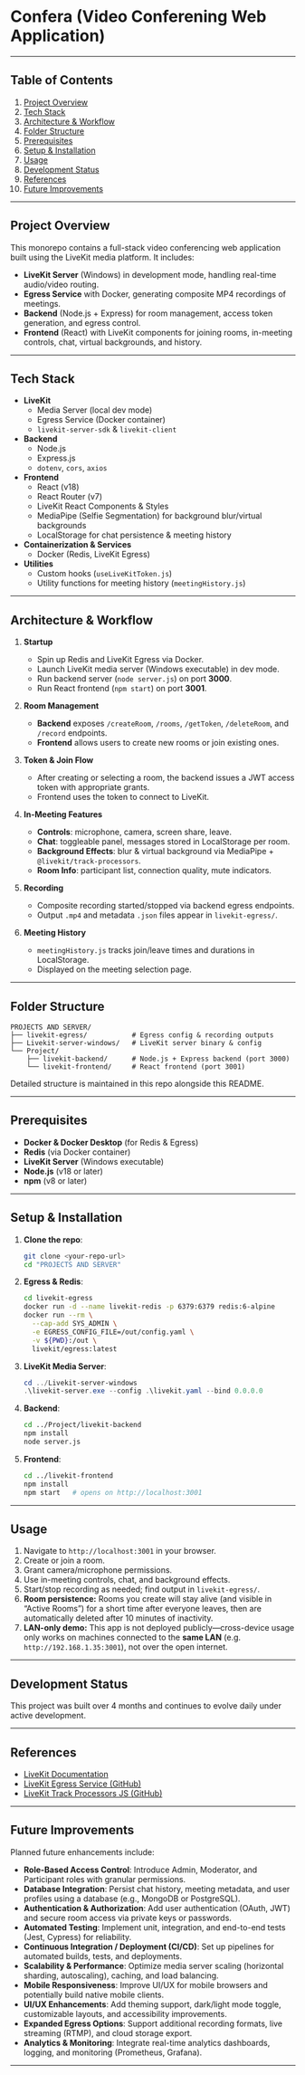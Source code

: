 # Confera (Video Conferening Web Application)


---

## Table of Contents
1. [Project Overview](#project-overview)
2. [Tech Stack](#tech-stack)
3. [Architecture & Workflow](#architecture--workflow)
4. [Folder Structure](#folder-structure)
5. [Prerequisites](#prerequisites)
6. [Setup & Installation](#setup--installation)
7. [Usage](#usage)
8. [Development Status](#development-status)
9. [References](#references)
10. [Future Improvements](#future-improvements)

---

## Project Overview
This monorepo contains a full-stack video conferencing web application built using the LiveKit media platform. It includes:

- **LiveKit Server** (Windows) in development mode, handling real-time audio/video routing.
- **Egress Service** with Docker, generating composite MP4 recordings of meetings.
- **Backend** (Node.js + Express) for room management, access token generation, and egress control.
- **Frontend** (React) with LiveKit components for joining rooms, in-meeting controls, chat, virtual backgrounds, and history.


---

## Tech Stack
- **LiveKit**
  - Media Server (local dev mode)
  - Egress Service (Docker container)
  - `livekit-server-sdk` & `livekit-client`
- **Backend**
  - Node.js
  - Express.js
  - `dotenv`, `cors`, `axios`
- **Frontend**
  - React (v18)
  - React Router (v7)
  - LiveKit React Components & Styles
  - MediaPipe (Selfie Segmentation) for background blur/virtual backgrounds
  - LocalStorage for chat persistence & meeting history
- **Containerization & Services**
  - Docker (Redis, LiveKit Egress)
- **Utilities**
  - Custom hooks (`useLiveKitToken.js`)
  - Utility functions for meeting history (`meetingHistory.js`)

---

## Architecture & Workflow
1. **Startup**
   - Spin up Redis and LiveKit Egress via Docker.
   - Launch LiveKit media server (Windows executable) in dev mode.
   - Run backend server (`node server.js`) on port **3000**.
   - Run React frontend (`npm start`) on port **3001**.

2. **Room Management**
   - **Backend** exposes `/createRoom`, `/rooms`, `/getToken`, `/deleteRoom`, and `/record` endpoints.
   - **Frontend** allows users to create new rooms or join existing ones.

3. **Token & Join Flow**
   - After creating or selecting a room, the backend issues a JWT access token with appropriate grants.
   - Frontend uses the token to connect to LiveKit.

4. **In-Meeting Features**
   - **Controls**: microphone, camera, screen share, leave.
   - **Chat**: toggleable panel, messages stored in LocalStorage per room.
   - **Background Effects**: blur & virtual background via MediaPipe + `@livekit/track-processors`.
   - **Room Info**: participant list, connection quality, mute indicators.

5. **Recording**
   - Composite recording started/stopped via backend egress endpoints.
   - Output `.mp4` and metadata `.json` files appear in `livekit-egress/`.

6. **Meeting History**
   - `meetingHistory.js` tracks join/leave times and durations in LocalStorage.
   - Displayed on the meeting selection page.

---

## Folder Structure
```
PROJECTS AND SERVER/
├── livekit-egress/           # Egress config & recording outputs
├── Livekit-server-windows/   # LiveKit server binary & config
└── Project/
    ├── livekit-backend/      # Node.js + Express backend (port 3000)
    └── livekit-frontend/     # React frontend (port 3001)
```  

Detailed structure is maintained in this repo alongside this README.

---

## Prerequisites
- **Docker & Docker Desktop** (for Redis & Egress)
- **Redis** (via Docker container)
- **LiveKit Server** (Windows executable)
- **Node.js** (v18 or later)
- **npm** (v8 or later)


---

## Setup & Installation
1. **Clone the repo**:
   ```bash
   git clone <your-repo-url>
   cd "PROJECTS AND SERVER"
   ```

2. **Egress & Redis**:
   ```bash
   cd livekit-egress
   docker run -d --name livekit-redis -p 6379:6379 redis:6-alpine
   docker run --rm \
     --cap-add SYS_ADMIN \
     -e EGRESS_CONFIG_FILE=/out/config.yaml \
     -v ${PWD}:/out \
     livekit/egress:latest
   ```

3. **LiveKit Media Server**:
   ```powershell
   cd ../Livekit-server-windows
   .\livekit-server.exe --config .\livekit.yaml --bind 0.0.0.0
   ```

4. **Backend**:
   ```bash
   cd ../Project/livekit-backend
   npm install
   node server.js
   ```

5. **Frontend**:
   ```bash
   cd ../livekit-frontend
   npm install
   npm start   # opens on http://localhost:3001
   ```

---

## Usage
1. Navigate to `http://localhost:3001` in your browser.
2. Create or join a room.
3. Grant camera/microphone permissions.
4. Use in-meeting controls, chat, and background effects.
5. Start/stop recording as needed; find output in `livekit-egress/`.
6. **Room persistence:** Rooms you create will stay alive (and visible in “Active Rooms”) for a short time after everyone leaves, then are automatically deleted after 10 minutes of inactivity.  
7. **LAN-only demo:** This app is not deployed publicly—cross-device usage only works on machines connected to the **same LAN** (e.g. `http://192.168.1.35:3001`), not over the open internet.


---

## Development Status
This project was built over 4 months and continues to evolve daily under active development.

---

## References

- [LiveKit Documentation](https://docs.livekit.io/home/)
- [LiveKit Egress Service (GitHub)](https://github.com/livekit/egress)
- [LiveKit Track Processors JS (GitHub)](https://github.com/livekit/track-processors-js)

---

## Future Improvements
Planned future enhancements include:

- **Role-Based Access Control**: Introduce Admin, Moderator, and Participant roles with granular permissions.
- **Database Integration**: Persist chat history, meeting metadata, and user profiles using a database (e.g., MongoDB or PostgreSQL).
- **Authentication & Authorization**: Add user authentication (OAuth, JWT) and secure room access via private keys or passwords.
- **Automated Testing**: Implement unit, integration, and end-to-end tests (Jest, Cypress) for reliability.
- **Continuous Integration / Deployment (CI/CD)**: Set up pipelines for automated builds, tests, and deployments.
- **Scalability & Performance**: Optimize media server scaling (horizontal sharding, autoscaling), caching, and load balancing.
- **Mobile Responsiveness**: Improve UI/UX for mobile browsers and potentially build native mobile clients.
- **UI/UX Enhancements**: Add theming support, dark/light mode toggle, customizable layouts, and accessibility improvements.
- **Expanded Egress Options**: Support additional recording formats, live streaming (RTMP), and cloud storage export.
- **Analytics & Monitoring**: Integrate real-time analytics dashboards, logging, and monitoring (Prometheus, Grafana).

---

